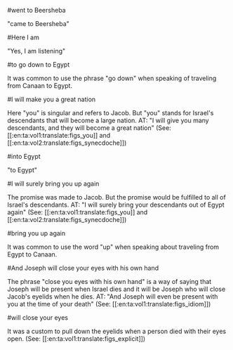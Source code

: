 #went to Beersheba

"came to Beersheba"

#Here I am

"Yes, I am listening"

#to go down to Egypt

It was common to use the phrase "go down" when speaking of traveling from Canaan to Egypt.

#I will make you a great nation

Here "you" is singular and refers to Jacob. But "you" stands for Israel's descendants that will become a large nation. AT: "I will give you many descendants, and they will become a great nation" (See: [[:en:ta:vol1:translate:figs_you]] and [[:en:ta:vol2:translate:figs_synecdoche]])

#into Egypt

"to Egypt"

#I will surely bring you up again

The promise was made to Jacob. But the promise would be fulfilled to all of Israel's descendants. AT: "I will surely bring your descendants out of Egypt again" (See: [[:en:ta:vol1:translate:figs_you]] and [[:en:ta:vol2:translate:figs_synecdoche]])

#bring you up again

It was common to use the word "up" when speaking about traveling from Egypt to Canaan.

#And Joseph will close your eyes with his own hand

The phrase "close you eyes with his own hand" is a way of saying that Joseph will be present when Israel dies and it will be Joseph who will close Jacob's eyelids when he dies. AT: "And Joseph will even be present with you at the time of your death" (See: [[:en:ta:vol1:translate:figs_idiom]])

#will close your eyes

It was a custom to pull down the eyelids when a person died with their eyes open. (See: [[:en:ta:vol1:translate:figs_explicit]])
